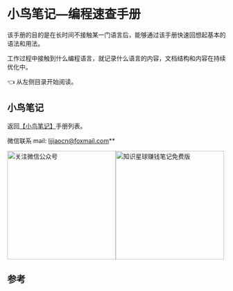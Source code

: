 # 小鸟笔记—编程速查手册

该手册的目的是在长时间不接触某一门语言后，能够通过该手册快速回想起基本的语法和用法。

工作过程中接触到什么编程语言，就记录什么语言的内容，文档结构和内容在持续优化中。

👈 从左侧目录开始阅读。

## 小鸟笔记

返回<a href="../note/" target="">【小鸟笔记】</a>手册列表。

微信联系   mail: lijiaocn@foxmail.com**

<div style="display:flex;flex-direction:row">
<img height="250px" alt="关注微信公众号" src="https://www.lijiaocn.com/img/class.jpg"/>
<img height="250px" alt="知识星球赚钱笔记免费版" src="https://www.lijiaocn.com/img/xiaomiquan-money-free.jpeg"/>
</div>

## 参考

[1]:  https://www.lijiaocn.com/note/ "小鸟笔记"

